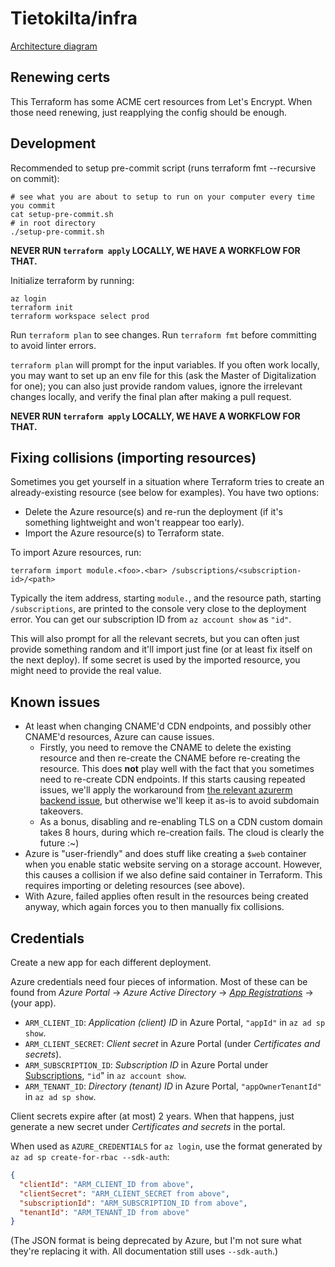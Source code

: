 # Tietokilta/infra

[Architecture diagram](https://miro.com/app/board/o9J_lVeCVWw=/)

## Renewing certs

This Terraform has some ACME cert resources from Let's Encrypt. When those need renewing, just reapplying the config
should be enough.

## Development
Recommended to setup pre-commit script (runs terraform fmt --recursive on commit):
```shell
# see what you are about to setup to run on your computer every time you commit
cat setup-pre-commit.sh
# in root directory
./setup-pre-commit.sh
```
**NEVER RUN `terraform apply` LOCALLY, WE HAVE A WORKFLOW FOR THAT.**

Initialize terraform by running:
```shell
az login
terraform init
terraform workspace select prod
```

Run `terraform plan` to see changes. Run `terraform fmt` before committing to avoid linter errors.

`terraform plan` will prompt for the input variables. If you often work locally, you may want to set up an env file
for this (ask the Master of Digitalization for one); you can also just provide random values, ignore the irrelevant
changes locally, and verify the final plan after making a pull request.

**NEVER RUN `terraform apply` LOCALLY, WE HAVE A WORKFLOW FOR THAT.**

## Fixing collisions (importing resources)

Sometimes you get yourself in a situation where Terraform tries to create an already-existing resource (see below
for examples). You have two options:

- Delete the Azure resource(s) and re-run the deployment (if it's something lightweight and won't reappear too early).
- Import the Azure resource(s) to Terraform state.

To import Azure resources, run:

```shell
terraform import module.<foo>.<bar> /subscriptions/<subscription-id>/<path>
```

Typically the item address, starting `module.`, and the resource path, starting `/subscriptions`, are printed to
the console very close to the deployment error. You can get our subscription ID from `az account show` as `"id"`.

This will also prompt for all the relevant secrets, but you can often just provide something random and it'll
import just fine (or at least fix itself on the next deploy). If some secret is used by the imported resource, you
might need to provide the real value.

## Known issues

- At least when changing CNAME'd CDN endpoints, and possibly other CNAME'd resources, Azure can cause issues.
  - Firstly, you need to remove the CNAME to delete the existing resource and then re-create the CNAME before
    re-creating the resource. This does **not** play well with the fact that you sometimes need to re-create CDN
    endpoints. If this starts causing repeated issues, we'll apply the workaround from
    [the relevant azurerm backend issue](https://github.com/hashicorp/terraform-provider-azurerm/issues/11231), but
    otherwise we'll keep it as-is to avoid subdomain takeovers.
  - As a bonus, disabling and re-enabling TLS on a CDN custom domain takes 8 hours, during which re-creation fails.
    The cloud is clearly the future :~)
- Azure is "user-friendly" and does stuff like creating a `$web` container when you enable static website serving on
  a storage account. However, this causes a collision if we also define said container in Terraform. This requires
  importing or deleting resources (see above).
- With Azure, failed applies often result in the resources being created anyway, which again forces you to then
  manually fix collisions.

## Credentials

Create a new app for each different deployment.

Azure credentials need four pieces of information. Most of these can be found from
_Azure Portal_ &rarr; _Azure Active Directory_ &rarr;
[_App Registrations_](https://portal.azure.com/#blade/Microsoft_AAD_IAM/ActiveDirectoryMenuBlade/RegisteredApps)
&rarr; (your app).

- `ARM_CLIENT_ID`: _Application (client) ID_ in Azure Portal, `"appId"` in `az ad sp show`.
- `ARM_CLIENT_SECRET`: _Client secret_ in Azure Portal (under _Certificates and secrets_).
- `ARM_SUBSCRIPTION_ID`: _Subscription ID_ in Azure Portal under
  [Subscriptions](https://portal.azure.com/#blade/Microsoft_Azure_Billing/SubscriptionsBlade),
  `"id`" in `az account show`.
- `ARM_TENANT_ID`: _Directory (tenant) ID_ in Azure Portal, `"appOwnerTenantId"` in `az ad sp show`.

Client secrets expire after (at most) 2 years. When that happens, just generate a new secret under
_Certificates and secrets_ in the portal.

When used as `AZURE_CREDENTIALS` for `az login`, use the format generated by `az ad sp create-for-rbac --sdk-auth`:

```json
{
  "clientId": "ARM_CLIENT_ID from above",
  "clientSecret": "ARM_CLIENT_SECRET from above",
  "subscriptionId": "ARM_SUBSCRIPTION_ID from above",
  "tenantId": "ARM_TENANT_ID from above"
}
```

(The JSON format is being deprecated by Azure, but I'm not sure what they're replacing it with. All documentation still
uses `--sdk-auth`.)
